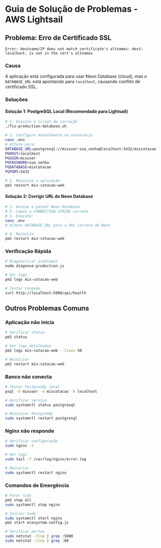 # Guia de Solução de Problemas - AWS Lightsail

## Problema: Erro de Certificado SSL
```
Error: Hostname/IP does not match certificate's altnames: Host: localhost. is not in the cert's altnames
```

### Causa
A aplicação está configurada para usar Neon Database (cloud), mas o `DATABASE_URL` está apontando para `localhost`, causando conflito de certificado SSL.

### Soluções

#### Solução 1: PostgreSQL Local (Recomendado para Lightsail)
```bash
# 1. Execute o script de correção
./fix-production-database.sh

# 2. Configure manualmente se necessário
nano .env
# Altere para:
DATABASE_URL=postgresql://mixuser:sua_senha@localhost:5432/mixcotacao
PGHOST=localhost
PGUSER=mixuser
PGPASSWORD=sua_senha
PGDATABASE=mixcotacao
PGPORT=5432

# 3. Reinicie a aplicação
pm2 restart mix-cotacao-web
```

#### Solução 2: Corrigir URL do Neon Database
```bash
# 1. Acesse o painel Neon Database
# 2. Copie a CONNECTION STRING correta
# 3. Execute:
nano .env
# Altere DATABASE_URL para a URL correta do Neon

# 4. Reinicie
pm2 restart mix-cotacao-web
```

### Verificação Rápida
```bash
# Diagnosticar problemas
node diagnose-production.js

# Ver logs
pm2 logs mix-cotacao-web

# Testar conexão
curl http://localhost:5000/api/health
```

## Outros Problemas Comuns

### Aplicação não inicia
```bash
# Verificar status
pm2 status

# Ver logs detalhados
pm2 logs mix-cotacao-web --lines 50

# Reiniciar
pm2 restart mix-cotacao-web
```

### Banco não conecta
```bash
# Testar PostgreSQL local
psql -U mixuser -d mixcotacao -h localhost

# Verificar serviço
sudo systemctl status postgresql

# Reiniciar PostgreSQL
sudo systemctl restart postgresql
```

### Nginx não responde
```bash
# Verificar configuração
sudo nginx -t

# Ver logs
sudo tail -f /var/log/nginx/error.log

# Reiniciar
sudo systemctl restart nginx
```

### Comandos de Emergência
```bash
# Parar tudo
pm2 stop all
sudo systemctl stop nginx

# Iniciar tudo
sudo systemctl start nginx
pm2 start ecosystem.config.js

# Verificar portas
sudo netstat -tlnp | grep :5000
sudo netstat -tlnp | grep :80
```